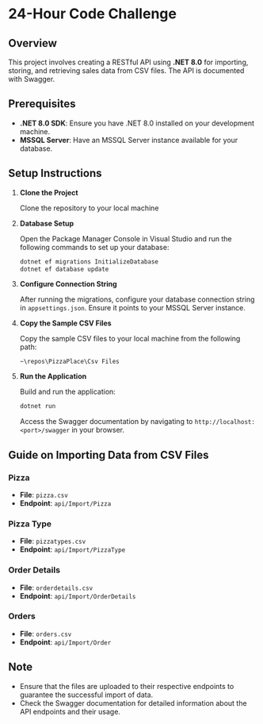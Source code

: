 # 24-Hour Code Challenge

## Overview

This project involves creating a RESTful API using **.NET 8.0** for importing, storing, and retrieving sales data from CSV files. The API is documented with Swagger.

## Prerequisites

- **.NET 8.0 SDK**: Ensure you have .NET 8.0 installed on your development machine.
- **MSSQL Server**: Have an MSSQL Server instance available for your database.

## Setup Instructions

1. **Clone the Project**

    Clone the repository to your local machine

2. **Database Setup**

    Open the Package Manager Console in Visual Studio and run the following commands to set up your database:

    ```bash
    dotnet ef migrations InitializeDatabase
    dotnet ef database update
    ```

3. **Configure Connection String**

    After running the migrations, configure your database connection string in `appsettings.json`. Ensure it points to your MSSQL Server instance.

4. **Copy the Sample CSV Files**

    Copy the sample CSV files to your local machine from the following path:

    ```
    ~\repos\PizzaPlace\Csv Files
    ```

5. **Run the Application**

    Build and run the application:

    ```bash
    dotnet run
    ```

    Access the Swagger documentation by navigating to `http://localhost:<port>/swagger` in your browser.

## Guide on Importing Data from CSV Files

### Pizza

- **File**: `pizza.csv`
- **Endpoint**: `api/Import/Pizza`

### Pizza Type

- **File**: `pizzatypes.csv`
- **Endpoint**: `api/Import/PizzaType`

### Order Details

- **File**: `orderdetails.csv`
- **Endpoint**: `api/Import/OrderDetails`

### Orders

- **File**: `orders.csv`
- **Endpoint**: `api/Import/Order`

## Note

- Ensure that the files are uploaded to their respective endpoints to guarantee the successful import of data.
- Check the Swagger documentation for detailed information about the API endpoints and their usage.
